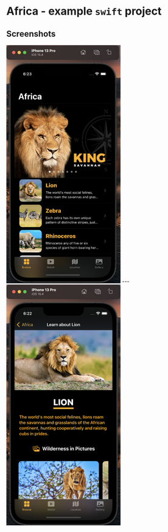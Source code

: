 # Africa - example `swift` project

## Screenshots
<img src="readme-images/iPhone-13-pro-browse-page.png" width="300">
---
<img src="readme-images/iPhone-13-pro-animal-details-page.png" width="300">
